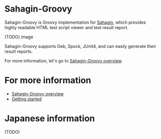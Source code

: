 # Sahagin-Groovy

Sahagin-Groovy is Groovy implementation for [Sahagin](https://github.com/SahaginOrg/sahagin-java), which provides highly readable HTML test script viewer and test result report.

(TODO) image

Sahagin-Groovy supports Geb, Spock, JUnit4, and can easily generate their result reports.

For more information, let's go to [Sahagin-Groovy overview](https://github.com/SahaginOrg/sahagin-groovy/wiki/Sahagin-Groovy-overview).

# For more information

- [Sahagin-Groovy overview](https://github.com/SahaginOrg/sahagin-groovy/wiki/Sahagin-Groovy-overview)
- [Getting started](https://github.com/SahaginOrg/sahagin-groovy/wiki/Getting-started)

# Japanese information

(TODO)
